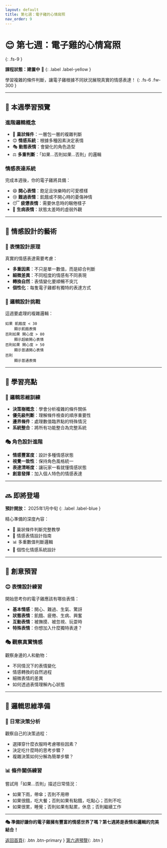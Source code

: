 ```yaml
---
layout: default
title: 第七週：電子雞的心情寫照
nav_order: 9
---
```


# 😊 第七週：電子雞的心情寫照
{: .fs-9 }

**課程狀態：建置中** 🚧
{: .label .label-yellow }

學習複雜的條件判斷，讓電子雞根據不同狀況展現真實的情感表達！
{: .fs-6 .fw-300 }

---

## 🎯 本週學習預覽

### 進階邏輯概念
- 🧠 **巢狀條件**：一層包一層的複雜判斷
- 😊 **情感系統**：根據多種因素決定表情
- 🎭 **動態表情**：會變化的角色造型
- ⚖️ **多重判斷**：「如果...否則如果...否則」的邏輯

### 情感表達系統
完成本週後，你的電子雞將具備：
- 😄 **開心表情**：飽足且快樂時的可愛模樣
- 😢 **難過表情**：飢餓或不開心時的憂傷神情
- 😴 **疲憊表情**：需要休息時的睏倦樣子
- 🤒 **生病表情**：狀態太差時的虛弱外觀

---

## 💭 情感設計的藝術

### 🎨 表情設計原理
真實的情感表達需要考慮：
- **多重因素**：不只是單一數值，而是綜合判斷
- **細微差異**：不同程度的情感有不同表現
- **轉換自然**：表情變化要順暢不突兀
- **個性化**：每隻電子雞都有獨特的表達方式

### 🧮 邏輯設計挑戰
這週要處理的複雜邏輯：
```
如果 飢餓度 < 30
    顯示飢餓表情
否則如果 開心度 > 80
    顯示超級開心表情  
否則如果 開心度 > 50
    顯示普通開心表情
否則
    顯示普通表情
```

---

## 🎯 學習亮點

### 🧠 邏輯思維訓練
- **決策樹概念**：學會分析複雜的條件關係
- **優先級判斷**：理解條件檢查的順序重要性  
- **邊界條件**：處理數值臨界點的特殊情況
- **系統整合**：將所有功能整合為完整系統

### 🎭 角色設計進階
- **情感豐富度**：設計多種情感狀態
- **視覺一致性**：保持角色風格統一
- **表達清晰度**：讓玩家一看就懂情感狀態
- **創意發揮**：加入個人特色的情感表達

---

## 🔜 即將登場

**預計開放：** 2025年1月中旬
{: .label .label-blue }

精心準備的深度內容：
- 🧠 巢狀條件判斷完整教學
- 🎨 情感表情設計指南
- 📊 多重數值判斷邏輯
- 🌟 個性化情感系統設計

---

## 🎨 創意預習

### 😊 表情設計練習
開始思考你的電子雞應該有哪些表情：
- **基本情感**：開心、難過、生氣、驚訝
- **狀態表情**：飢餓、疲倦、生病、興奮
- **互動表情**：被撫摸、被忽視、玩耍時
- **特殊表情**：你想加入什麼獨特表達？

### 🎭 觀察真實情感
觀察身邊的人和動物：
- 不同情況下的表情變化
- 情感轉換的自然過程  
- 細微表情的差異
- 如何透過表情理解內心狀態

---

## 🧠 邏輯思維準備

### 🤔 日常決策分析
觀察自己的決策過程：
- 選擇穿什麼衣服時考慮哪些因素？
- 決定吃什麼時的思考步驟？
- 複雜決策如何分解為簡單步驟？

### 📊 條件關係練習
嘗試用「如果...否則」描述日常情況：
- 如果下雨，帶傘；否則不用帶
- 如果很餓，吃大餐；否則如果有點餓，吃點心；否則不吃
- 如果很累，睡覺；否則如果有點累，休息；否則繼續工作

---

**🎭 準備好讓你的電子雞擁有豐富的情感世界了嗎？第七週將是表情和邏輯的完美結合！**

[返回首頁](../index.html){: .btn .btn-primary } [第六週預覽](../week6/){: .btn }